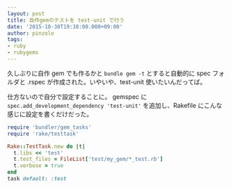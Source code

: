 ```yaml
---
layout: post
title: 自作gemのテストを test-unit で行う
date: '2015-10-30T19:38:00.000+09:00'
author: pinzolo
tags:
- ruby
- rubygems
---
```


久しぶりに自作 gem でも作るかと `bundle gem -t` とすると自動的に spec フォルダと .rspec が作成された。いやいや、test-unit 使いたいんだってば。

仕方ないので自分で設定することに。 gemspec に `spec.add_development_dependency 'test-unit'` を追加し、Rakefile にこんな感じに設定を書くだけだった。

```ruby
require 'bundler/gem_tasks'
require 'rake/testtask'

Rake::TestTask.new do |t|
  t.libs << 'test'
  t.test_files = FileList['test/my_gem/*_test.rb']
  t.verbose = true
end
task default: :test
```

